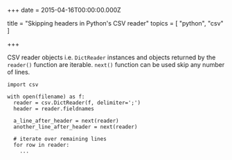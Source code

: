 
+++
date = 2015-04-16T00:00:00.000Z


title = "Skipping headers in Python's CSV reader"
topics = [ "python", "csv" ]

+++

CSV reader objects i.e. `DictReader` instances and objects returned
by the `reader()` function are iterable. `next()` function can be used
skip any number of lines.

```
import csv

with open(filename) as f:
  reader = csv.DictReader(f, delimiter=';')
  header = reader.fieldnames

  a_line_after_header = next(reader)
  another_line_after_header = next(reader)

  # iterate over remaining lines
  for row in reader:
    ...
```